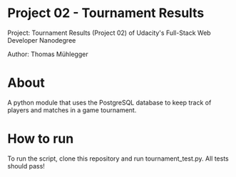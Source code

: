 # Project 02 - Tournament Results

Project: Tournament Results (Project 02) of Udacity's Full-Stack Web Developer Nanodegree

Author: Thomas Mühlegger

# About

A python module that uses the PostgreSQL database to keep track of players and matches in a game tournament.

# How to run

To run the script, clone this repository and run tournament_test.py. All tests should pass!